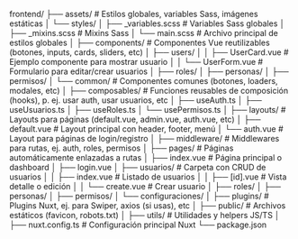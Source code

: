 frontend/
├── assets/                  # Estilos globales, variables Sass, imágenes estáticas
│   └── styles/
│       ├── _variables.scss  # Variables Sass globales
│       ├── _mixins.scss     # Mixins Sass
│       └── main.scss        # Archivo principal de estilos globales
│
├── components/              # Componentes Vue reutilizables (botones, inputs, cards, sliders, etc)
│   ├── users/
│   │    ├── UserCard.vue    # Ejemplo componente para mostrar usuario
│   │    └── UserForm.vue    # Formulario para editar/crear usuarios
│   ├── roles/
│   ├── personas/
│   ├── permisos/
│   └── common/              # Componentes comunes (botones, loaders, modales, etc)
│
├── composables/             # Funciones reusables de composición (hooks), p. ej. usar auth, usar usuarios, etc
│   ├── useAuth.ts
│   ├── useUsuarios.ts
│   ├── useRoles.ts
│   └── usePermisos.ts
│
├── layouts/                 # Layouts para páginas (default.vue, admin.vue, auth.vue, etc)
│   ├── default.vue          # Layout principal con header, footer, menú
│   └── auth.vue             # Layout para páginas de login/registro
│
├── middleware/              # Middlewares para rutas, ej. auth, roles, permisos
│
├── pages/                   # Páginas automáticamente enlazadas a rutas
│   ├── index.vue            # Página principal o dashboard
│   ├── login.vue
│   ├── usuarios/            # Carpeta con CRUD de usuarios
│   │   ├── index.vue        # Listado de usuarios
│   │   ├── [id].vue         # Vista detalle o edición
│   │   └── create.vue       # Crear usuario
│   ├── roles/
│   ├── personas/
│   ├── permisos/
│   └── configuraciones/
│
├── plugins/                 # Plugins Nuxt, ej. para Swiper, axios (si usas), etc
│
├── public/                  # Archivos estáticos (favicon, robots.txt)
│
├── utils/                   # Utilidades y helpers JS/TS
│
├── nuxt.config.ts           # Configuración principal Nuxt
└── package.json
